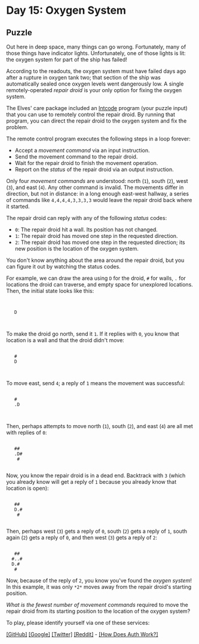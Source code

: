 # Day 15: Oxygen System

## Puzzle

Out here in deep space, many things can go wrong. Fortunately, many of those things have indicator lights. Unfortunately, one of those lights is lit: the oxygen system for part of the ship has failed!


According to the readouts, the oxygen system must have failed days ago after a rupture in oxygen tank two; that section of the ship was automatically sealed once oxygen levels went dangerously low. A single remotely-operated *repair droid* is your only option for fixing the oxygen system.


The Elves' care package included an [Intcode](9) program (your puzzle input) that you can use to remotely control the repair droid. By running that program, you can direct the repair droid to the oxygen system and fix the problem.


The remote control program executes the following steps in a loop forever:


* Accept a *movement command* via an input instruction.
* Send the movement command to the repair droid.
* Wait for the repair droid to finish the movement operation.
* Report on the *status* of the repair droid via an output instruction.


Only four *movement commands* are understood: north (`1`), south (`2`), west (`3`), and east (`4`). Any other command is invalid. The movements differ in direction, but not in distance: in a long enough east-west hallway, a series of commands like `4,4,4,4,3,3,3,3` would leave the repair droid back where it started.


The repair droid can reply with any of the following *status* codes:


* `0`: The repair droid hit a wall. Its position has not changed.
* `1`: The repair droid has moved one step in the requested direction.
* `2`: The repair droid has moved one step in the requested direction; its new position is the location of the oxygen system.


You don't know anything about the area around the repair droid, but you can figure it out by watching the status codes.


For example, we can draw the area using `D` for the droid, `#` for walls, `.` for locations the droid can traverse, and empty space for unexplored locations. Then, the initial state looks like this:



```


   D



```

To make the droid go north, send it `1`. If it replies with `0`, you know that location is a wall and that the droid didn't move:



```

   #
   D



```

To move east, send `4`; a reply of `1` means the movement was successful:



```

   #
   .D



```

Then, perhaps attempts to move north (`1`), south (`2`), and east (`4`) are all met with replies of `0`:



```

   ##
   .D#
    #


```

Now, you know the repair droid is in a dead end. Backtrack with `3` (which you already know will get a reply of `1` because you already know that location is open):



```

   ##
   D.#
    #


```

Then, perhaps west (`3`) gets a reply of `0`, south (`2`) gets a reply of `1`, south again (`2`) gets a reply of `0`, and then west (`3`) gets a reply of `2`:



```

   ##
  #..#
  D.#
   #

```

Now, because of the reply of `2`, you know you've found the *oxygen system*! In this example, it was only `*2*` moves away from the repair droid's starting position.


*What is the fewest number of movement commands* required to move the repair droid from its starting position to the location of the oxygen system?



To play, please identify yourself via one of these services:


[[GitHub]](/auth/github) [[Google]](/auth/google) [[Twitter]](/auth/twitter) [[Reddit]](/auth/reddit) - [[How Does Auth Work?]](/about#faq_auth)
